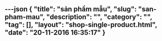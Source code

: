 ---json
{
    "title": "sản phẩm mẫu",
    "slug": "san-pham-mau",
    "description": "",
    "category": "",
    "tag": [],
    "layout": "shop-single-product.html",
    "date": "20-11-2016 16:35:17"
}
---
